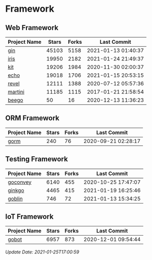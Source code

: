# Framework

## Web Framework
| Project Name | Stars | Forks | Last Commit |
| ------------ | ----- | ----- | ----------- |
| [gin](https://github.com/gin-gonic/gin) | 45103 | 5158 | 2021-01-13 01:40:37 |
| [iris](https://github.com/kataras/iris) | 19950 | 2182 | 2021-01-24 21:49:37 |
| [kit](https://github.com/go-kit/kit) | 19206 | 1984 | 2020-11-30 02:00:37 |
| [echo](https://github.com/labstack/echo) | 19018 | 1706 | 2021-01-15 20:53:15 |
| [revel](https://github.com/revel/revel) | 12111 | 1388 | 2020-07-12 05:57:36 |
| [martini](https://github.com/go-martini/martini) | 11185 | 1115 | 2017-01-21 21:58:54 |
| [beego](https://github.com/astaxie/beego) | 50 | 16 | 2020-12-13 11:36:23 |

## ORM Framework
| Project Name | Stars | Forks | Last Commit |
| ------------ | ----- | ----- | ----------- |
| [gorm](https://github.com/jinzhu/gorm) | 240 | 76 | 2020-09-21 02:28:17 |

## Testing Framework
| Project Name | Stars | Forks | Last Commit |
| ------------ | ----- | ----- | ----------- |
| [goconvey](https://github.com/smartystreets/goconvey) | 6140 | 455 | 2020-10-25 17:47:07 |
| [ginkgo](https://github.com/onsi/ginkgo) | 4465 | 415 | 2021-01-19 16:25:46 |
| [goblin](https://github.com/franela/goblin) | 746 | 72 | 2021-01-13 15:34:25 |

## IoT Framework
| Project Name | Stars | Forks | Last Commit |
| ------------ | ----- | ----- | ----------- |
| [gobot](https://github.com/hybridgroup/gobot) | 6957 | 873 | 2020-12-01 09:54:44 |

*Update Date: 2021-01-25T17:00:59*
